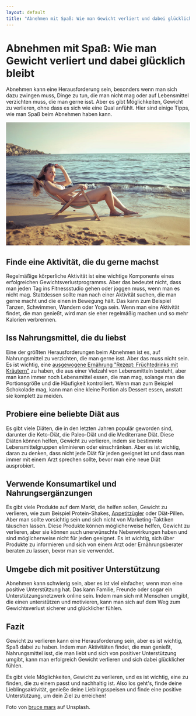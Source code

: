 ```yaml
---
layout: default
title: "Abnehmen mit Spaß: Wie man Gewicht verliert und dabei glücklich bleibt"
---
```


# Abnehmen mit Spaß: Wie man Gewicht verliert und dabei glücklich bleibt

Abnehmen kann eine Herausforderung sein, besonders wenn man sich dazu zwingen muss, Dinge zu tun, die man nicht mag oder auf Lebensmittel verzichten muss, die man gerne isst. Aber es gibt Möglichkeiten, Gewicht zu verlieren, ohne dass es sich wie eine Qual anfühlt. Hier sind einige Tipps, wie man Spaß beim Abnehmen haben kann.

![Schlanke Frau am Strand im Bikini](/assets/images/woman-in-bikini-bruce-mars-AJmn9-WgKUk-unsplash.jpg "Schlanke Frau am Strand im Bikini")

## Finde eine Aktivität, die du gerne machst

Regelmäßige körperliche Aktivität ist eine wichtige Komponente eines erfolgreichen Gewichtsverlustprogramms. Aber das bedeutet nicht, dass man jeden Tag ins Fitnessstudio gehen oder joggen muss, wenn man es nicht mag. Stattdessen sollte man nach einer Aktivität suchen, die man gerne macht und die einen in Bewegung hält. Das kann zum Beispiel Tanzen, Schwimmen, Wandern oder Yoga sein. Wenn man eine Aktivität findet, die man genießt, wird man sie eher regelmäßig machen und so mehr Kalorien verbrennen.

## Iss Nahrungsmittel, die du liebst

Eine der größten Herausforderungen beim Abnehmen ist es, auf Nahrungsmittel zu verzichten, die man gerne isst. Aber das muss nicht sein. Es ist wichtig, eine [ausgewogene Ernährung "Rezept: Früchtedrinks mit Kräutern"](https://nicbastelt.com/gekocht/fruechtedrinks-mit-kraeutern) zu haben, die aus einer Vielzahl von Lebensmitteln besteht, aber man kann immer noch Lebensmittel essen, die man mag, solange man die Portionsgröße und die Häufigkeit kontrolliert. Wenn man zum Beispiel Schokolade mag, kann man eine kleine Portion als Dessert essen, anstatt sie komplett zu meiden.

## Probiere eine beliebte Diät aus

Es gibt viele Diäten, die in den letzten Jahren populär geworden sind, darunter die Keto-Diät, die Paleo-Diät und die Mediterrane Diät. Diese Diäten können helfen, Gewicht zu verlieren, indem sie bestimmte Lebensmittelgruppen eliminieren oder einschränken. Aber es ist wichtig, daran zu denken, dass nicht jede Diät für jeden geeignet ist und dass man immer mit einem Arzt sprechen sollte, bevor man eine neue Diät ausprobiert.

## Verwende Konsumartikel und Nahrungsergänzungen

Es gibt viele Produkte auf dem Markt, die helfen sollen, Gewicht zu verlieren, wie zum Beispiel Protein-Shakes, [Appetitzügler](https://abnehmtipps.at/tipp/10-fragen-antworten-xenical "10 Fragen und Antworten zu Xenical") oder Diät-Pillen. Aber man sollte vorsichtig sein und sich nicht von Marketing-Taktiken täuschen lassen. Diese Produkte können möglicherweise helfen, Gewicht zu verlieren, aber sie können auch unerwünschte Nebenwirkungen haben und sind möglicherweise nicht für jeden geeignet. Es ist wichtig, sich über Produkte zu informieren und sich von einem Arzt oder Ernährungsberater beraten zu lassen, bevor man sie verwendet.

## Umgebe dich mit positiver Unterstützung

Abnehmen kann schwierig sein, aber es ist viel einfacher, wenn man eine positive Unterstützung hat. Das kann Familie, Freunde oder sogar ein Unterstützungsnetzwerk online sein. Indem man sich mit Menschen umgibt, die einen unterstützen und motivieren, kann man sich auf dem Weg zum Gewichtsverlust sicherer und glücklicher fühlen.

## Fazit

Gewicht zu verlieren kann eine Herausforderung sein, aber es ist wichtig, Spaß dabei zu haben. Indem man Aktivitäten findet, die man genießt, Nahrungsmittel isst, die man liebt und sich von positiver Unterstützung umgibt, kann man erfolgreich Gewicht verlieren und sich dabei glücklicher fühlen. 

Es gibt viele Möglichkeiten, Gewicht zu verlieren, und es ist wichtig, eine zu finden, die zu einem passt und nachhaltig ist. Also los geht's, finde deine Lieblingsaktivität, genieße deine Lieblingsspeisen und finde eine positive Unterstützung, um dein Ziel zu erreichen!

Foto von [bruce mars](https://unsplash.com/@brucemars) auf Unsplash.
  
